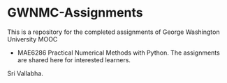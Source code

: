 GWNMC-Assignments
=================
This is a repository for the completed assignments of George Washington University MOOC
- MAE6286 Practical Numerical Methods with Python. The assignments are shared here for 
interested learners.

Sri Vallabha. 
